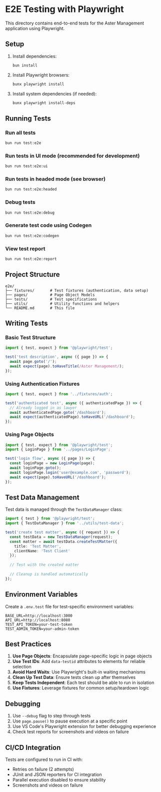 # E2E Testing with Playwright

This directory contains end-to-end tests for the Aster Management application using Playwright.

## Setup

1. Install dependencies:
   ```bash
   bun install
   ```

2. Install Playwright browsers:
   ```bash
   bunx playwright install
   ```

3. Install system dependencies (if needed):
   ```bash
   bunx playwright install-deps
   ```

## Running Tests

### Run all tests
```bash
bun run test:e2e
```

### Run tests in UI mode (recommended for development)
```bash
bun run test:e2e:ui
```

### Run tests in headed mode (see browser)
```bash
bun run test:e2e:headed
```

### Debug tests
```bash
bun run test:e2e:debug
```

### Generate test code using Codegen
```bash
bun run test:e2e:codegen
```

### View test report
```bash
bun run test:e2e:report
```

## Project Structure

```
e2e/
├── fixtures/       # Test fixtures (authentication, data setup)
├── pages/          # Page Object Models
├── tests/          # Test specifications
├── utils/          # Utility functions and helpers
└── README.md       # This file
```

## Writing Tests

### Basic Test Structure
```typescript
import { test, expect } from '@playwright/test';

test('test description', async ({ page }) => {
  await page.goto('/');
  await expect(page).toHaveTitle(/Aster Management/);
});
```

### Using Authentication Fixtures
```typescript
import { test, expect } from '../fixtures/auth';

test('authenticated test', async ({ authenticatedPage }) => {
  // Already logged in as lawyer
  await authenticatedPage.goto('/dashboard');
  await expect(authenticatedPage).toHaveURL('/dashboard');
});
```

### Using Page Objects
```typescript
import { test, expect } from '@playwright/test';
import { LoginPage } from '../pages/LoginPage';

test('login flow', async ({ page }) => {
  const loginPage = new LoginPage(page);
  await loginPage.goto();
  await loginPage.login('user@example.com', 'password');
  await expect(page).toHaveURL('/dashboard');
});
```

## Test Data Management

Test data is managed through the `TestDataManager` class:

```typescript
import { test } from '@playwright/test';
import { TestDataManager } from '../utils/test-data';

test('create test matter', async ({ request }) => {
  const testData = new TestDataManager(request);
  const matter = await testData.createTestMatter({
    title: 'Test Matter',
    clientName: 'Test Client'
  });
  
  // Test with the created matter
  
  // Cleanup is handled automatically
});
```

## Environment Variables

Create a `.env.test` file for test-specific environment variables:

```env
BASE_URL=http://localhost:3000
API_URL=http://localhost:8080
TEST_API_TOKEN=your-test-token
TEST_ADMIN_TOKEN=your-admin-token
```

## Best Practices

1. **Use Page Objects**: Encapsulate page-specific logic in page objects
2. **Use Test IDs**: Add `data-testid` attributes to elements for reliable selection
3. **Avoid Hard Waits**: Use Playwright's built-in waiting mechanisms
4. **Clean Up Test Data**: Ensure tests clean up after themselves
5. **Keep Tests Independent**: Each test should be able to run in isolation
6. **Use Fixtures**: Leverage fixtures for common setup/teardown logic

## Debugging

1. Use `--debug` flag to step through tests
2. Use `page.pause()` to pause execution at a specific point
3. Use VS Code's Playwright extension for better debugging experience
4. Check test reports for screenshots and videos on failure

## CI/CD Integration

Tests are configured to run in CI with:
- Retries on failure (2 attempts)
- JUnit and JSON reporters for CI integration
- Parallel execution disabled to ensure stability
- Screenshots and videos on failure